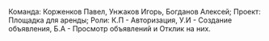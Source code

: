 Команда: Корженков Павел, Унжаков Игорь, Богданов Алексей;
Проект: Площадка для аренды;
Роли: К.П - Авторизация, У.И - Создание объявления, Б.А - Просмотр объявлений и Отклик на них.
